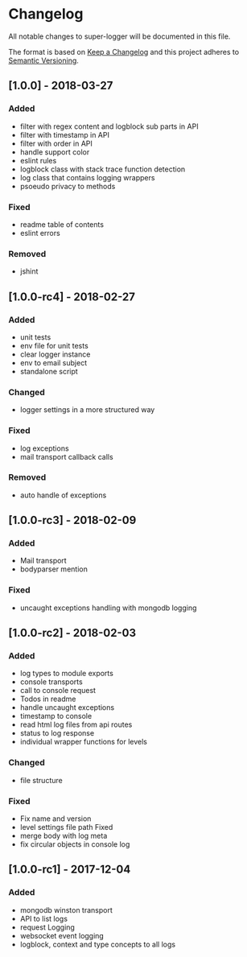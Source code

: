 # Changelog
All notable changes to super-logger will be documented in this file.

The format is based on [Keep a Changelog](http://keepachangelog.com/en/1.0.0/)
and this project adheres to [Semantic Versioning](http://semver.org/spec/v2.0.0.html).

## [1.0.0] - 2018-03-27
### Added
- filter with regex content and logblock sub parts in API
- filter with timestamp in API
- filter with order in API
- handle support color
- eslint rules
- logblock class with stack trace function detection
- log class that contains logging wrappers
- psoeudo privacy to methods

### Fixed
- readme table of contents
- eslint errors

### Removed
- jshint

## [1.0.0-rc4] - 2018-02-27
### Added
- unit tests
- env file for unit tests
- clear logger instance
- env to email subject
- standalone script

### Changed
- logger settings in a more structured way

### Fixed
- log exceptions
- mail transport callback calls

### Removed
- auto handle of exceptions

## [1.0.0-rc3] - 2018-02-09
### Added
- Mail transport
- bodyparser mention

### Fixed
- uncaught exceptions handling with mongodb logging

## [1.0.0-rc2] - 2018-02-03
### Added
- log types to module exports
- console transports
- call to console request
- Todos in readme
- handle uncaught exceptions
- timestamp to console
- read html log files from api routes
- status to log response
- individual wrapper functions for levels

### Changed
- file structure

### Fixed
- Fix name and version
- level settings file path Fixed
- merge body with log meta
- fix circular objects in console log

## [1.0.0-rc1] - 2017-12-04
### Added
- mongodb winston transport
- API to list logs
- request Logging
- websocket event logging
- logblock, context and type concepts to all logs
